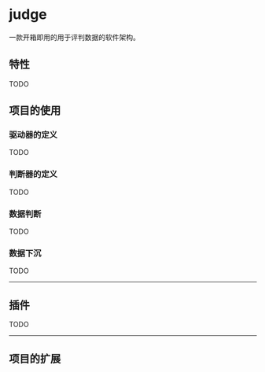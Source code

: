 # judge

一款开箱即用的用于评判数据的软件架构。

## 特性

TODO

## 项目的使用

### 驱动器的定义

TODO

### 判断器的定义

TODO

### 数据判断

TODO

### 数据下沉

TODO

---

## 插件

TODO

---

## 项目的扩展
